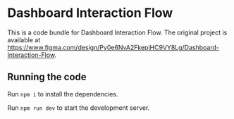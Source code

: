 
  # Dashboard Interaction Flow

  This is a code bundle for Dashboard Interaction Flow. The original project is available at https://www.figma.com/design/Py0e6NvA2FkepiHC9VY8Lg/Dashboard-Interaction-Flow.

  ## Running the code

  Run `npm i` to install the dependencies.

  Run `npm run dev` to start the development server.
  